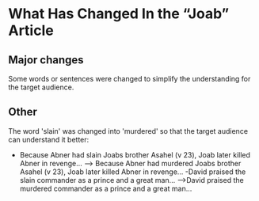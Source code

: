 # What Has Changed In the “Joab” Article

## Major changes 
Some words or sentences were changed to simplify the understanding for the target audience.

## Other
The word 'slain' was changed into 'murdered' so that the target audience can understand it better:
 - Because Abner had slain Joabs brother Asahel (v 23), Joab later killed Abner in revenge…
 --> Because Abner had murdered Joabs brother Asahel (v 23), Joab later killed Abner in revenge…
-David praised the slain commander as a prince and a great man…
-->David praised the murdered commander as a prince and a great man…


